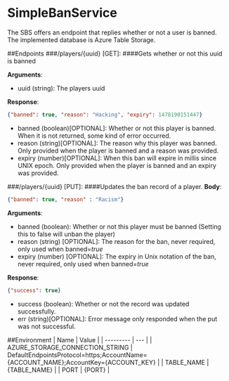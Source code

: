 # SimpleBanService
The SBS offers an endpoint that replies whether or not a user is banned. The implemented database is Azure Table Storage.

##Endpoints
###/players/{uuid} [GET]:
####Gets whether or not this uuid is banned

**Arguments**:
- uuid (string): The players uuid

**Response**: 
```json
{"banned": true, "reason": "Hacking", "expiry": 1478190151447}
```
- banned (boolean)[OPTIONAL]: Whether or not this player is banned. When it is not returned, some kind of error occurred.
- reason (string)[OPTIONAL]: The reason why this player was banned. Only provided when the player is banned and a reason was provided.
- expiry (number)[OPTIONAL]: When this ban will expire in millis since UNIX epoch. Only provided when the player is banned and an expiry was provided.

###/players/{uuid} [PUT]:
####Updates the ban record of a player.
**Body**:
```json
{"banned": true, "reason" : "Racism"}
```

**Arguments**:
- banned (boolean): Whether or not this player must be banned (Setting this to false will unban the player)
- reason (string) [OPTIONAL]: The reason for the ban, never required, only used when banned=*true*
- expiry (number) [OPTIONAL]: The expiry in Unix notation of the ban, never required, only used when banned=*true*

**Response**: 
```json
{"success": true}
```
- success (boolean): Whether or not the record was updated successfully.
- err (string)[OPTIONAL]: Error message only responded when the put was not successful.

##Environment
| Name | Value |
| --------- | --- |
| AZURE_STORAGE_CONNECTION_STRING | DefaultEndpointsProtocol=https;AccountName={ACCOUNT_NAME};AccountKey={ACCOUNT_KEY} |
| TABLE_NAME	| {TABLE_NAME} |
| PORT	| {PORT} |
